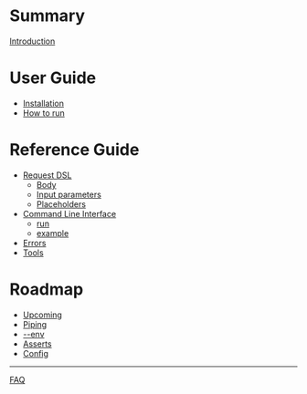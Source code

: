 # Summary

[Introduction](./introduction.md)

# User Guide
- [Installation](./user_guide/installation.md)
- [How to run](./user_guide/how_to_run.md)

# Reference Guide
- [Request DSL](./reference_guide/request_dsl.md)
  - [Body](./reference_guide/request_dsl/body.md)
  - [Input parameters](./reference_guide/request_dsl/input_parameters.md)
  - [Placeholders](./reference_guide/request_dsl/placeholders.md)
- [Command Line Interface](./reference_guide/command_line_interface.md)
  - [run](reference_guide/command_line_interface/run.md)
  - [example](reference_guide/command_line_interface/example.md)
- [Errors](./reference_guide/errors.md)
- [Tools](./reference_guide/tools.md)

# Roadmap
- [Upcoming](./roadmap/upcoming.md)
- [Piping]()
- [--env]()
- [Asserts]()
- [Config]()

---

[FAQ](./faq.md)